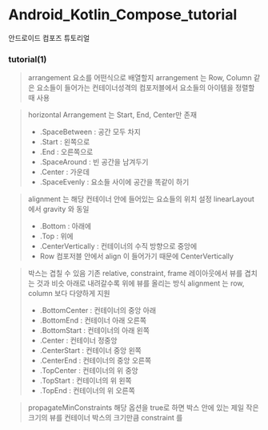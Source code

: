 # Android_Kotlin_Compose_tutorial
안드로이드 컴포즈 튜토리얼


### tutorial(1)

 > arrangement 요소를 어떤식으로 배열할지
 > arrangement 는 Row, Column 같은 요소들이 들어가는
 > 컨테이너성격의 컴포저블에서 요소들의 아이템을 정렬할 때 사용

 > horizontal Arrangement 는 Start, End, Center만 존재
 > + .SpaceBetween : 공간 모두 차지
 > + .Start : 왼쪽으로
 > + .End : 오른쪽으로
 > + .SpaceAround : 빈 공간을 남겨두기
 > + .Center : 가운데
 > + .SpaceEvenly : 요소들 사이에 공간을 똑같이 하기

 > alignment 는 해당 컨테이너 안에 들어있는 요쇼들의 위치 설정
 > linearLayout 에서 gravity 와 동일
 > + .Bottom : 아래에
 > + .Top : 위에
 > + .CenterVertically : 컨테이너의 수직 방향으로 중앙에
 > + Row 컴포저블 안에서 align 이 들어가기 때문에 CenterVertically


 > 박스는 겹칠 수 있음
 > 기존 relative, constraint, frame 레이아웃에서 뷰를 겹치는 것과 비슷
 > 아래로 내려갈수록 위에 뷰를 올리는 방식
 > alignment 는 row, column 보다 다양하게 지원
 > + .BottomCenter : 컨테이너의 중앙 아래
 > + .BottomEnd : 컨테이너 아래 오른쪽
 > + .BottomStart : 컨테이너의 아래 왼쪽
 > + .Center : 컨테이너 정중앙
 > + .CenterStart : 컨테이너 중앙 왼쪽
 > + .CenterEnd : 컨테이너의 중앙 오른쪽
 > + .TopCenter : 컨테이너의 위 중앙
 > + .TopStart : 컨테이너의 위 왼쪽
 > + .TopEnd : 컨테이너의 위 오른쪽

 > propagateMinConstraints 해당 옵션을 true로 하면
 > 박스 안에 있는 제일 작은 크기의 뷰를 컨테이너 박스의 크기만큼 constraint 를
